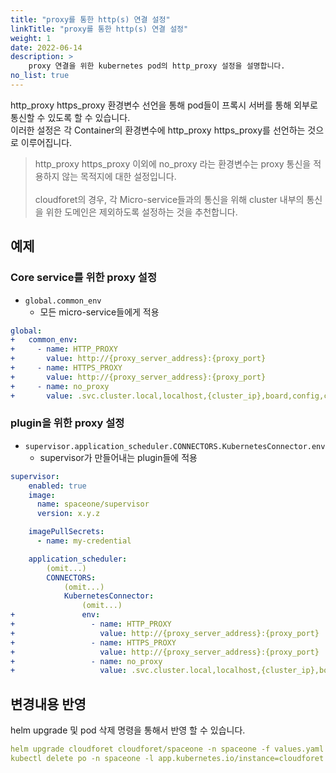 ```yaml
---
title: "proxy를 통한 http(s) 연결 설정"
linkTitle: "proxy를 통한 http(s) 연결 설정"
weight: 1
date: 2022-06-14
description: >
    proxy 연결을 위한 kubernetes pod의 http_proxy 설정을 설명합니다.
no_list: true
---
```


http_proxy https_proxy 환경변수 선언을 통해 pod들이 프록시 서버를 통해 외부로 통신할 수 있도록 할 수 있습니다.<br>
이러한 설정은 각 Container의 환경변수에 http_proxy https_proxy를 선언하는 것으로 이루어집니다.

>http_proxy https_proxy 이외에 no_proxy 라는 환경변수는 proxy 통신을 적용하지 않는 목적지에 대한 설정입니다.<br><br>
cloudforet의 경우, 각 Micro-service들과의 통신을 위해 cluster 내부의 통신을 위한 도메인은 제외하도록 설정하는 것을 추천합니다.

## 예제

### Core service를 위한 proxy 설정

- `global.common_env`
  - 모든 micro-service들에게 적용

```yaml
global:
+   common_env:
+     - name: HTTP_PROXY
+       value: http://{proxy_server_address}:{proxy_port}
+     - name: HTTPS_PROXY
+       value: http://{proxy_server_address}:{proxy_port}
+     - name: no_proxy
+       value: .svc.cluster.local,localhost,{cluster_ip},board,config,console,console-api,console-api-v2,cost-analysis,dashboard,docs,file-manager,identity,inventory,marketplace-assets,monitoring,notification,plugin,repository,secret,statistics,supervisor
```


### plugin을 위한 proxy 설정

- `supervisor.application_scheduler.CONNECTORS.KubernetesConnector.env`
  - supervisor가 만들어내는 plugin들에 적용

```yaml
supervisor:
    enabled: true
    image:
      name: spaceone/supervisor
      version: x.y.z

    imagePullSecrets: 
      - name: my-credential

    application_scheduler:
        (omit...)
        CONNECTORS:
            (omit...)
            KubernetesConnector:
                (omit...)
+               env:
+                 - name: HTTP_PROXY
+                   value: http://{proxy_server_address}:{proxy_port}
+                 - name: HTTPS_PROXY
+                   value: http://{proxy_server_address}:{proxy_port}
+                 - name: no_proxy
+                   value: .svc.cluster.local,localhost,{cluster_ip},board,config,console,console-api,console-api-v2,cost-analysis,dashboard,docs,file-manager,identity,inventory,marketplace-assets,monitoring,notification,plugin,repository,secret,statistics,supervisor
```


## 변경내용 반영

helm upgrade 및 pod 삭제 명령을 통해서 반영 할 수 있습니다.

```yaml
helm upgrade cloudforet cloudforet/spaceone -n spaceone -f values.yaml
kubectl delete po -n spaceone -l app.kubernetes.io/instance=cloudforet
```
